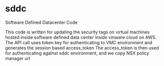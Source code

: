 # sddc
Software Defined Datacenter Code

This code is written for updating the security tags on virtual machines hosted inside software defined data center inside vmware cloud on AWS.
The API call uses token key for authenticating to VMC environment and generates the session based access_token
The access_token is then used for authenticating against sddc environment, and we copy NSX policy manager url
